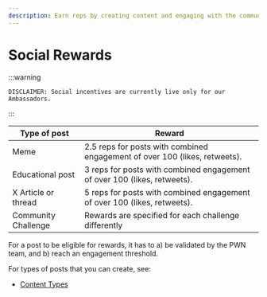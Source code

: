 ```yaml
---
description: Earn reps by creating content and engaging with the community.
---
```


# Social Rewards

:::warning
```
DISCLAIMER: Social incentives are currently live only for our Ambassadors.
```
:::

| **Type of post**    | **Reward**                                                                 |
| ------------------- | -------------------------------------------------------------------------- |
| Meme                | 2.5 reps for posts with combined engagement of over 100 (likes, retweets). |
| Educational post    | 3 reps for posts with combined engagement of over 100 (likes, retweets).   |
| X Article or thread | 5 reps for posts with combined engagement of over 100 (likes, retweets).   |
| Community Challenge | Rewards are specified for each challenge differently                       |

For a post to be eligible for rewards, it has to a) be validated by the PWN team, and b) reach an engagement threshold.

For types of posts that you can create, see:

* [Content Types](content-types.md)
